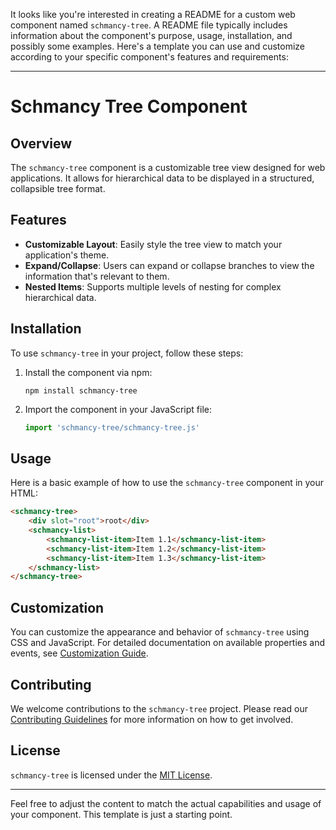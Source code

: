 It looks like you're interested in creating a README for a custom web component named `schmancy-tree`. A README file typically includes information about the component's purpose, usage, installation, and possibly some examples. Here's a template you can use and customize according to your specific component's features and requirements:

---

# Schmancy Tree Component

## Overview

The `schmancy-tree` component is a customizable tree view designed for web applications. It allows for hierarchical data to be displayed in a structured, collapsible tree format.

## Features

- **Customizable Layout**: Easily style the tree view to match your application's theme.
- **Expand/Collapse**: Users can expand or collapse branches to view the information that's relevant to them.
- **Nested Items**: Supports multiple levels of nesting for complex hierarchical data.

## Installation

To use `schmancy-tree` in your project, follow these steps:

1. Install the component via npm:
   ```
   npm install schmancy-tree
   ```
2. Import the component in your JavaScript file:
   ```javascript
   import 'schmancy-tree/schmancy-tree.js'
   ```

## Usage

Here is a basic example of how to use the `schmancy-tree` component in your HTML:

```html
<schmancy-tree>
	<div slot="root">root</div>
	<schmancy-list>
		<schmancy-list-item>Item 1.1</schmancy-list-item>
		<schmancy-list-item>Item 1.2</schmancy-list-item>
		<schmancy-list-item>Item 1.3</schmancy-list-item>
	</schmancy-list>
</schmancy-tree>
```

## Customization

You can customize the appearance and behavior of `schmancy-tree` using CSS and JavaScript. For detailed documentation on available properties and events, see [Customization Guide](#).

## Contributing

We welcome contributions to the `schmancy-tree` project. Please read our [Contributing Guidelines](#) for more information on how to get involved.

## License

`schmancy-tree` is licensed under the [MIT License](#).

---

Feel free to adjust the content to match the actual capabilities and usage of your component. This template is just a starting point.

